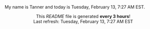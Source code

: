 My name is Tanner and today is Tuesday, February 13, 7:27 AM EST.

<p align="center">This <i>README</i> file is generated <b>every 3 hours</b>!</br>Last refresh: Tuesday, February 13, 7:27 AM EST<br /></p>
